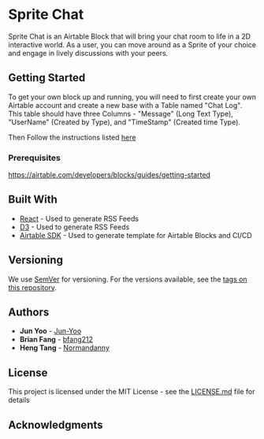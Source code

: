 # Sprite Chat

Sprite Chat is an Airtable Block that will bring your chat room to life in a 2D interactive world. As a user, you can move around as a Sprite of your choice and engage in lively discussions with your peers.

## Getting Started

To get your own block up and running, you will need to first create your own Airtable account and create a new base with a Table named "Chat Log". This table should have three Columns - "Message" (Long Text Type), "UserName" (Created by Type), and "TimeStamp" (Created time Type). 

Then Follow the instructions listed [here](https://airtable.com/developers/blocks/guides/run-in-multiple-bases)

### Prerequisites

https://airtable.com/developers/blocks/guides/getting-started

## Built With

* [React](https://reactjs.org/) - Used to generate RSS Feeds
* [D3](https://d3js.org/) - Used to generate RSS Feeds
* [Airtable SDK](https://airtable.com/developers/blocks) - Used to generate template for Airtable Blocks and CI/CD

## Versioning

We use [SemVer](http://semver.org/) for versioning. For the versions available, see the [tags on this repository](https://github.com/your/project/tags). 

## Authors

* **Jun Yoo** - [Jun-Yoo](https://github.com/Jun-Yoo)
* **Brian Fang** - [bfang212](https://github.com/bfang212)
* **Heng Tang** - [Normandanny](https://github.com/Normandanny)


## License

This project is licensed under the MIT License - see the [LICENSE.md](LICENSE.md) file for details

## Acknowledgments

